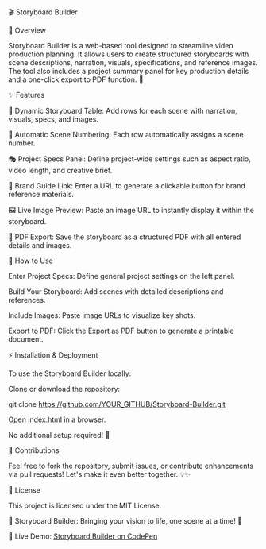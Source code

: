 🎬 Storyboard Builder

🌟 Overview

Storyboard Builder is a web-based tool designed to streamline video production planning. It allows users to create structured storyboards with scene descriptions, narration, visuals, specifications, and reference images. The tool also includes a project summary panel for key production details and a one-click export to PDF function. 🚀

✨ Features

📝 Dynamic Storyboard Table: Add rows for each scene with narration, visuals, specs, and images.

🔢 Automatic Scene Numbering: Each row automatically assigns a scene number.

🎭 Project Specs Panel: Define project-wide settings such as aspect ratio, video length, and creative brief.

🔗 Brand Guide Link: Enter a URL to generate a clickable button for brand reference materials.

🖼️ Live Image Preview: Paste an image URL to instantly display it within the storyboard.

📄 PDF Export: Save the storyboard as a structured PDF with all entered details and images.

📖 How to Use

Enter Project Specs: Define general project settings on the left panel.

Build Your Storyboard: Add scenes with detailed descriptions and references.

Include Images: Paste image URLs to visualize key shots.

Export to PDF: Click the Export as PDF button to generate a printable document.

⚡ Installation & Deployment

To use the Storyboard Builder locally:

Clone or download the repository:

git clone https://github.com/YOUR_GITHUB/Storyboard-Builder.git

Open index.html in a browser.

No additional setup required! 🎉

🤝 Contributions

Feel free to fork the repository, submit issues, or contribute enhancements via pull requests! Let's make it even better together. 💡✨

📜 License

This project is licensed under the MIT License.

🎥 Storyboard Builder: Bringing your vision to life, one scene at a time! 🚀

🔗 Live Demo: [Storyboard Builder on CodePen](https://codepen.io/james-richardson-the-animator/full/ogvOBwv)
